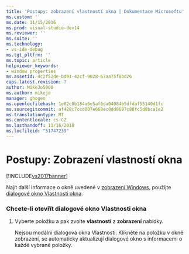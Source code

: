 ```yaml
---
title: 'Postupy: zobrazení vlastností okna | Dokumentace Microsoftu'
ms.custom: ''
ms.date: 11/15/2016
ms.prod: visual-studio-dev14
ms.reviewer: ''
ms.suite: ''
ms.technology:
- vs-ide-debug
ms.tgt_pltfrm: ''
ms.topic: article
helpviewer_keywords:
- window properties
ms.assetid: 4c2f52de-bd91-42cf-9028-67aa75f8bd26
caps.latest.revision: 7
author: MikeJo5000
ms.author: mikejo
manager: ghogen
ms.openlocfilehash: 1e02c0b184a6e5af6da04084b5dfdaf55140d1fc
ms.sourcegitcommit: af428c7ccd007e668ec0dd8697c88fc5d8bca1e2
ms.translationtype: MT
ms.contentlocale: cs-CZ
ms.lasthandoff: 11/16/2018
ms.locfileid: "51747239"
---
```

# <a name="how-to-display-window-properties"></a>Postupy: Zobrazení vlastností okna
[!INCLUDE[vs2017banner](../includes/vs2017banner.md)]

Najít další informace o okně uvedené v [zobrazení Windows](../debugger/windows-view.md), použijte [dialogové okno Vlastnosti okna](../debugger/window-properties-dialog-box.md).  
  
### <a name="to-open-the-window-properties-dialog-box"></a>Chcete-li otevřít dialogové okno Vlastnosti okna  
  
1. Vyberte položku a pak zvolte **vlastnosti** z **zobrazení** nabídky.  
  
   Nejsou modální dialogová okna Vlastnosti. Klikněte na položku v okně zobrazení, se automaticky aktualizují dialogové okno s informacemi o každé vybrané položky.



